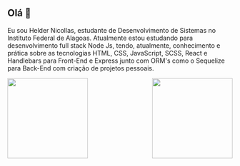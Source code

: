 ## Olá 👋

Eu sou Helder Nicollas, estudante de Desenvolvimento de Sistemas no Instituto Federal de Alagoas. Atualmente estou estudando para desenvolvimento full stack Node Js, tendo, atualmente, conhecimento e prática sobre as tecnologias HTML, CSS, JavaScript, SCSS, React e Handlebars para Front-End e Express junto com ORM's como o Sequelize para Back-End com criação de projetos pessoais.



<div style="display: flex; justify-content: space-between;">
  <img height="180em" src="https://github-readme-stats.vercel.app/api?username=Helder-programer&show_icons=true&theme=dracula"/>
  <img height="180em" src="https://github-readme-stats.vercel.app/api/top-langs/?username=Helder-programer&layout=compact&theme=dracula"/>  
</div>
